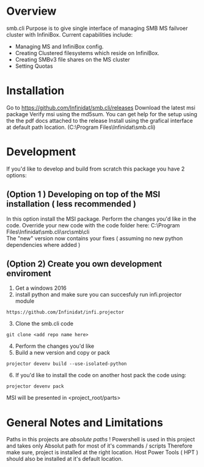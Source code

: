 Overview
========
smb.cli Purpose is to give single interface of managing SMB MS failvoer cluster with InfiniBox.
Current capabilities include:
- Managing MS and InfiniBox config.
- Creating Clustered filesystems which reside on InfiniBox.
- Creating SMBv3 file shares on the MS cluster
- Setting Quotas 

Installation
============
Go to https://github.com/Infinidat/smb.cli/releases
Download the latest msi package
Verify msi using the md5sum.
You can get help for the setup using the the pdf docs attached to the release
Install using the grafical interface at default path location.
(C:\Program Files\Infinidat\smb.cli)

Development
===========

If you'd like to develop and build from scratch this package you have 2 options:

(Option 1 ) Developing on top of the MSI installation ( less recommended ) 
-------------------------------------------------------------------------
In this option install the MSI package.
Perform the changes you'd like in the code.
Override your new code with the code folder here:
C:\Program Files\Infinidat\smb.cli\src\smb\cli\
The "new" version now contains your fixes ( assuming no new python dependencies where added )

(Option 2) Create you own development enviroment
------------------------------------------------

1. Get a windows 2016
2. install python and make sure you can succesfuly run infi.projector module 
```
https://github.com/Infinidat/infi.projector 
```
3. Clone the smb.cli code
```
git clone <add repo name here>
```
4. Perform the changes you'd like
5. Build a new version and copy or pack
```
projector devenv build --use-isolated-python 
```
6. If you'd like to install the code on another host pack the code using:
```
projector devenv pack
```
MSI will be presented in <project_root/parts>


General Notes and Limitations
=============================
Paths in this projects are *absolute paths* !
Powershell is used in this project and takes only Absolut path for most of it's commands / scripts
Therefore make sure, project is installed at the right location.
Host Power Tools ( HPT ) should also be installed at it's default location.

